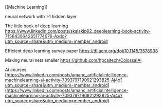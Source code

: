 [[Machine Learning]]

neural network with >1 hidden layer

The little book of deep learning
https://www.linkedin.com/posts/skalskip92_deeplearning-book-activity-7158430642651774979-Axdo?utm_source=share&utm_medium=member_android

Efficient deep learning survey paper
https://dl.acm.org/doi/10.1145/3578938

Making neural nets smaller
https://github.com/hpcaitech/ColossalAI

Ai courses  
[https://www.linkedin.com/posts/amanc_artificialintelligence-machinelearning-ai-activity-7093797190921293825-Aj4x?utm_source=share&utm_medium=member_android](https://www.linkedin.com/posts/amanc_artificialintelligence-machinelearning-ai-activity-7093797190921293825-Aj4x?utm_source=share&utm_medium=member_android)
